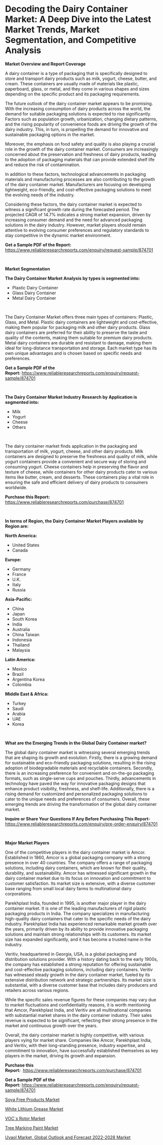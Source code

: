 <p><h1>Decoding the Dairy Container Market: A Deep Dive into the Latest Market Trends, Market Segmentation, and Competitive Analysis</h1></p><p><strong>Market Overview and Report Coverage</strong></p>
<p><p>A dairy container is a type of packaging that is specifically designed to store and transport dairy products such as milk, yogurt, cheese, butter, and cream. These containers are usually made of materials like plastic, paperboard, glass, or metal, and they come in various shapes and sizes depending on the specific product and its packaging requirements.</p><p>The future outlook of the dairy container market appears to be promising. With the increasing consumption of dairy products across the world, the demand for suitable packaging solutions is expected to rise significantly. Factors such as population growth, urbanization, changing dietary patterns, and the rising popularity of convenience foods are driving the growth of the dairy industry. This, in turn, is propelling the demand for innovative and sustainable packaging options in the market.</p><p>Moreover, the emphasis on food safety and quality is also playing a crucial role in the growth of the dairy container market. Consumers are increasingly concerned about the preservation and freshness of dairy products, leading to the adoption of packaging materials that can provide extended shelf life and reduce the risk of contamination.</p><p>In addition to these factors, technological advancements in packaging materials and manufacturing processes are also contributing to the growth of the dairy container market. Manufacturers are focusing on developing lightweight, eco-friendly, and cost-effective packaging solutions to meet the evolving needs of the industry.</p><p>Considering these factors, the dairy container market is expected to witness a significant growth rate during the forecasted period. The projected CAGR of 14.7% indicates a strong market expansion, driven by increasing consumer demand and the need for advanced packaging solutions in the dairy industry. However, market players should remain attentive to evolving consumer preferences and regulatory standards to stay competitive in the dynamic market environment.</p></p>
<p><strong>Get a Sample PDF of the Report:</strong> <a href="https://www.reliableresearchreports.com/enquiry/request-sample/874701">https://www.reliableresearchreports.com/enquiry/request-sample/874701</a></p>
<p>&nbsp;</p>
<p><strong>Market Segmentation</strong></p>
<p><strong>The Dairy Container Market Analysis by types is segmented into:</strong></p>
<p><ul><li>Plastic Dairy Container</li><li>Glass Dairy Container</li><li>Metal Dairy Container</li></ul></p>
<p>&nbsp;</p>
<p><p>The Dairy Container Market offers three main types of containers: Plastic, Glass, and Metal. Plastic dairy containers are lightweight and cost-effective, making them popular for packaging milk and other dairy products. Glass dairy containers are preferred for their ability to preserve the taste and quality of the contents, making them suitable for premium dairy products. Metal dairy containers are durable and resistant to damage, making them ideal for long-distance transportation and storage. Each market type has its own unique advantages and is chosen based on specific needs and preferences.</p></p>
<p><strong>Get a Sample PDF of the Report:</strong>&nbsp;<a href="https://www.reliableresearchreports.com/enquiry/request-sample/874701">https://www.reliableresearchreports.com/enquiry/request-sample/874701</a></p>
<p>&nbsp;</p>
<p><strong>The Dairy Container Market Industry Research by Application is segmented into:</strong></p>
<p><ul><li>Milk</li><li>Yogurt</li><li>Cheese</li><li>Others</li></ul></p>
<p>&nbsp;</p>
<p><p>The dairy container market finds application in the packaging and transportation of milk, yogurt, cheese, and other dairy products. Milk containers are designed to preserve the freshness and quality of milk, while yogurt containers provide a convenient and secure way of storing and consuming yogurt. Cheese containers help in preserving the flavor and texture of cheese, while containers for other dairy products cater to various items like butter, cream, and desserts. These containers play a vital role in ensuring the safe and efficient delivery of dairy products to consumers worldwide.</p></p>
<p><strong>Purchase this Report:</strong>&nbsp; <a href="https://www.reliableresearchreports.com/purchase/874701">https://www.reliableresearchreports.com/purchase/874701</a></p>
<p>&nbsp;</p>
<p><strong>In terms of Region, the Dairy Container Market Players available by Region are:</strong></p>
<p>
    <p> <strong> North America: </strong>
        <ul>
            <li>United States</li>
            <li>Canada</li>
        </ul>
        </p> 
    <p> <strong> Europe: </strong>
        <ul>
            <li>Germany</li>
            <li>France</li>
            <li>U.K.</li>
            <li>Italy</li>
            <li>Russia</li>
        </ul>
        </p> 
    <p> <strong> Asia-Pacific: </strong>
        <ul>
            <li>China</li>
            <li>Japan</li>
            <li>South Korea</li>
            <li>India</li>
            <li>Australia</li>
            <li>China Taiwan</li>
            <li>Indonesia</li>
            <li>Thailand</li>
            <li>Malaysia</li>
        </ul>
        </p> 
    <p> <strong> Latin America: </strong>
        <ul>
            <li>Mexico</li>
            <li>Brazil</li>
            <li>Argentina Korea</li>
            <li>Colombia</li>
        </ul>
        </p> 
    <p> <strong> Middle East & Africa: </strong>
        <ul>
            <li>Turkey</li>
            <li>Saudi</li>
            <li>Arabia</li>
            <li>UAE</li>
            <li>Korea</li>
        </ul>
    </p>
    </p>
<p>&nbsp;</p>
<p><strong>What are the Emerging Trends in the Global Dairy Container market?</strong></p>
<p><p>The global dairy container market is witnessing several emerging trends that are shaping its growth and evolution. Firstly, there is a growing demand for sustainable and eco-friendly packaging solutions, resulting in the rising adoption of biodegradable materials and recyclable containers. Secondly, there is an increasing preference for convenient and on-the-go packaging formats, such as single-serve cups and pouches. Thirdly, advancements in technology have paved the way for innovative packaging designs that enhance product visibility, freshness, and shelf-life. Additionally, there is a rising demand for customized and personalized packaging solutions to cater to the unique needs and preferences of consumers. Overall, these emerging trends are driving the transformation of the global dairy container market.</p></p>
<p><strong>Inquire or Share Your Questions If Any Before Purchasing This Report</strong>- <a href="https://www.reliableresearchreports.com/enquiry/pre-order-enquiry/874701">https://www.reliableresearchreports.com/enquiry/pre-order-enquiry/874701</a></p>
<p>&nbsp;</p>
<p><strong>Major Market Players</strong></p>
<p><p>One of the competitive players in the dairy container market is Amcor. Established in 1860, Amcor is a global packaging company with a strong presence in over 40 countries. The company offers a range of packaging solutions, including dairy containers, which are known for their quality, durability, and sustainability. Amcor has witnessed significant growth in the dairy container market due to its focus on innovation and commitment to customer satisfaction. Its market size is extensive, with a diverse customer base ranging from small local dairy farms to multinational dairy corporations.</p><p>Parekhplast India, founded in 1995, is another major player in the dairy container market. It is one of the leading manufacturers of rigid plastic packaging products in India. The company specializes in manufacturing high-quality dairy containers that cater to the specific needs of the dairy industry. Parekhplast India has experienced remarkable market growth over the years, primarily driven by its ability to provide innovative packaging solutions and maintain strong relationships with its customers. Its market size has expanded significantly, and it has become a trusted name in the industry.</p><p>Veritiv, headquartered in Georgia, USA, is a global packaging and distribution solutions provider. With a history dating back to the early 1900s, the company has established a strong reputation for offering sustainable and cost-effective packaging solutions, including dairy containers. Veritiv has witnessed steady growth in the dairy container market, fueled by its extensive distribution network and strategic partnerships. Its market size is substantial, with a diverse customer base that includes dairy producers and retailers across various regions.</p><p>While the specific sales revenue figures for these companies may vary due to market fluctuations and confidentiality reasons, it is worth mentioning that Amcor, Parekhplast India, and Veritiv are all multinational companies with substantial market shares in the dairy container industry. Their sales revenue is expected to be significant, reflecting their strong presence in the market and continuous growth over the years.</p><p>Overall, the dairy container market is highly competitive, with various players vying for market share. Companies like Amcor, Parekhplast India, and Veritiv, with their long-standing presence, industry expertise, and commitment to innovation, have successfully established themselves as key players in the market, driving its growth and expansion.</p></p>
<p><strong>Purchase this Report:</strong>&nbsp;&nbsp;<a href="https://www.reliableresearchreports.com/purchase/874701">https://www.reliableresearchreports.com/purchase/874701</a></p>
<p></p>
<p><strong>Get a Sample PDF of the Report:</strong>&nbsp;<a href="https://www.reliableresearchreports.com/enquiry/request-sample/874701">https://www.reliableresearchreports.com/enquiry/request-sample/874701</a></p>
<p><p><a href="https://www.reportprime.com/soya-free-products-r6380">Soya Free Products Market</a></p><p><a href="https://www.linkedin.com/pulse/white-lithium-grease-market-size-2023-2030-global-6dsye/">White Lithium Grease Market</a></p><p><a href="https://medium.com/@jasonmartin866/voc-s-rotor-market-size-growth-forecast-2023-2030-4848329a0d15">VOC`s Rotor Market</a></p><p><a href="https://www.linkedin.com/pulse/tree-marking-paint-market-insights-players-forecast-till-7kiye/">Tree Marking Paint Market</a></p><p><a href="https://issuu.com/reportprime-2/docs/uvaol-market-global-outlook-and-forecast-2022-2028?fr=xKAE9_zU1NQ">Uvaol Market, Global Outlook and Forecast 2022-2028 Market</a></p></p>
